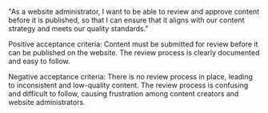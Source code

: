 "As a website administrator, I want to be able to review and approve content before it is published, so that I can ensure that it aligns with our content strategy and meets our quality standards."

Positive acceptance criteria:
Content must be submitted for review before it can be published on the website.
The review process is clearly documented and easy to follow.

Negative acceptance criteria:
There is no review process in place, leading to inconsistent and low-quality content.
The review process is confusing and difficult to follow, causing frustration among content creators and website administrators.
